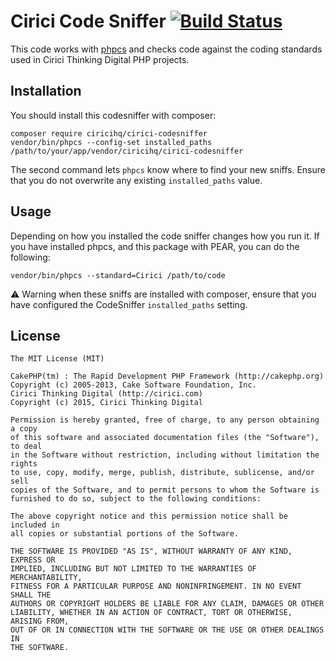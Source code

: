 # Cirici Code Sniffer [![Build Status](https://travis-ci.org/ciricihq/cirici-codesniffer.png?branch=master)](https://travis-ci.org/ciricihq/cirici-codesniffer)

This code works with [phpcs](http://pear.php.net/manual/en/package.php.php-codesniffer.php)
and checks code against the coding standards used in Cirici Thinking Digital PHP projects.

## Installation

You should install this codesniffer with composer:

	composer require ciricihq/cirici-codesniffer
	vendor/bin/phpcs --config-set installed_paths /path/to/your/app/vendor/ciricihq/cirici-codesniffer

The second command lets `phpcs` know where to find your new sniffs. Ensure that
you do not overwrite any existing `installed_paths` value.

## Usage

Depending on how you installed the code sniffer changes how you run it. If you have
installed phpcs, and this package with PEAR, you can do the following:

	vendor/bin/phpcs --standard=Cirici /path/to/code

:warning: Warning when these sniffs are installed with composer, ensure that
you have configured the CodeSniffer `installed_paths` setting.

## License

    The MIT License (MIT)

    CakePHP(tm) : The Rapid Development PHP Framework (http://cakephp.org)
    Copyright (c) 2005-2013, Cake Software Foundation, Inc.
    Cirici Thinking Digital (http://cirici.com)
    Copyright (c) 2015, Cirici Thinking Digital

    Permission is hereby granted, free of charge, to any person obtaining a copy
    of this software and associated documentation files (the "Software"), to deal
    in the Software without restriction, including without limitation the rights
    to use, copy, modify, merge, publish, distribute, sublicense, and/or sell
    copies of the Software, and to permit persons to whom the Software is
    furnished to do so, subject to the following conditions:

    The above copyright notice and this permission notice shall be included in
    all copies or substantial portions of the Software.

    THE SOFTWARE IS PROVIDED "AS IS", WITHOUT WARRANTY OF ANY KIND, EXPRESS OR
    IMPLIED, INCLUDING BUT NOT LIMITED TO THE WARRANTIES OF MERCHANTABILITY,
    FITNESS FOR A PARTICULAR PURPOSE AND NONINFRINGEMENT. IN NO EVENT SHALL THE
    AUTHORS OR COPYRIGHT HOLDERS BE LIABLE FOR ANY CLAIM, DAMAGES OR OTHER
    LIABILITY, WHETHER IN AN ACTION OF CONTRACT, TORT OR OTHERWISE, ARISING FROM,
    OUT OF OR IN CONNECTION WITH THE SOFTWARE OR THE USE OR OTHER DEALINGS IN
    THE SOFTWARE.
